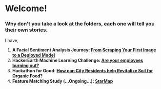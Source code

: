 # Welcome!
### Why don't you take a look at the folders, each one will tell you their own stories.<br>
I have,<br> 
1) **A Facial Sentiment Analysis Journey: [From Scraping Your First Image to a Deployed Model](https://github.com/gulmert89/projects/tree/main/facial_sentiment_analysis)**<br>
2) **HackerEarth Machine Learning Challenge: [Are your employees burning out?](https://github.com/gulmert89/projects/tree/main/burnout_rate)**<br>
3) **Hackathon for Good: [How can City Residents help Revitalize Soil for Organic Food?](https://github.com/gulmert89/projects/tree/main/hackathon_for_good_india)**<br>
4) **Feature Matching Study (...Ongoing...): [StarMap](https://github.com/gulmert89/projects/tree/main/starmap_feature_matching)**<br>
